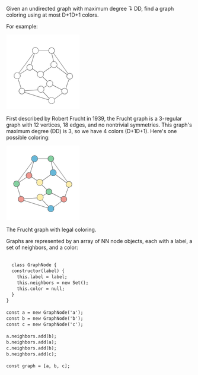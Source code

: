Given an undirected graph with maximum degree ↴ DD, find a graph coloring using at most D+1D+1 colors.


For example:

![](graph-no-color.png)

First described by Robert Frucht in 1939, the Frucht graph is a 3-regular graph with 12 vertices, 18 edges, and no nontrivial symmetries.
This graph's maximum degree (DD) is 3, so we have 4 colors (D+1D+1). Here's one possible coloring:

![](graph-color.png)

The Frucht graph with legal coloring.


Graphs are represented by an array of NN node objects, each with a label, a set of neighbors, and a color:
```

  class GraphNode {
  constructor(label) {
    this.label = label;
    this.neighbors = new Set();
    this.color = null;
  }
}

const a = new GraphNode('a');
const b = new GraphNode('b');
const c = new GraphNode('c');

a.neighbors.add(b);
b.neighbors.add(a);
c.neighbors.add(b);
b.neighbors.add(c);

const graph = [a, b, c];
```